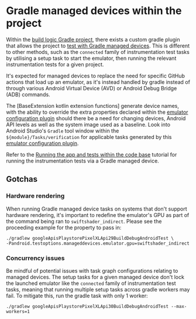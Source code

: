 # Gradle managed devices within the project

Within the [build logic Gradle project], there exists a custom gradle plugin that allows the project
to [test with Gradle managed devices]. This is different to other methods, such as the `connected`
family of instrumentation test tasks by utilising a setup task to start the emulator, then running
the relevant instrumentation tests for a given project.

It's expected for managed devices to replace the need for specific GitHub actions that load up an
emulator, as it's instead handled by gradle instead of through various Android Virtual Device (AVD)
or Android Debug Bridge (ADB) commands.

The [BaseExtension kotlin extension functions] generate device names, with the ability
to override the extra properties declared within the [emulator configuration plugin] should there be
a need for changing devices, Android API levels as well as the system image used as a baseline.
Look into Android Studio's `Gradle` tool window within the `${module}/Tasks/verification` for
applicable tasks generated by this [emulator configuration plugin].

Refer to the [Running the app and tests within the code base] tutorial for running the
instrumentation tests via a Gradle managed device.

## Gotchas

### Hardware rendering

When running Gradle managed device tasks on systems that don't support hardware rendering, it's
important to redefine the emulator's GPU as part of the command being ran to `swiftshader_indirect`.
Please see the proceeding example for the property to pass in:

```shell
./gradlew googleApisPlaystorePixelXLApi29BuildDebugAndroidTest \
-Pandroid.testoptions.manageddevices.emulator.gpu=swiftshader_indirect
```

### Concurrency issues

Be mindful of potential issues with task graph configurations relating to managed devices.
The setup tasks for a given managed device don't lock the launched emulator like the `connected`
family of instrumentation test tasks, meaning that running multiple setup tasks across gradle
workers may fail. To mitigate this, run the gradle task with only 1 worker:

```shell
./gradlew googleApisPlaystorePixelXLApi30BuildDebugAndroidTest --max-workers=1
```


[BaseExtension extension functions]: /modules/buildLogic/plugins/src/main/kotlin/uk/gov/documentchecking/extensions/BaseExtensions.kt
[build logic Gradle project]: /modules/buildLogic/plugins
[emulator configuration plugin]: /modules/buildLogic/plugins/src/main/kotlin/uk/gov/documentchecking/emulator-config.gradle.kts
[Running the app and tests within the code base]: ./runningTheCodeBase.md
[test with Gradle managed devices]: https://developer.android.com/studio/test/gradle-managed-devices
